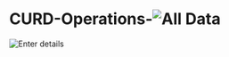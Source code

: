 # CURD-Operations-![All Data](https://github.com/user-attachments/assets/bd4212a4-33f3-4327-b42b-449b710d7645)
![Enter details](https://github.com/user-attachments/assets/f06fd75d-9b7d-43a1-9cee-2af652123a24)
